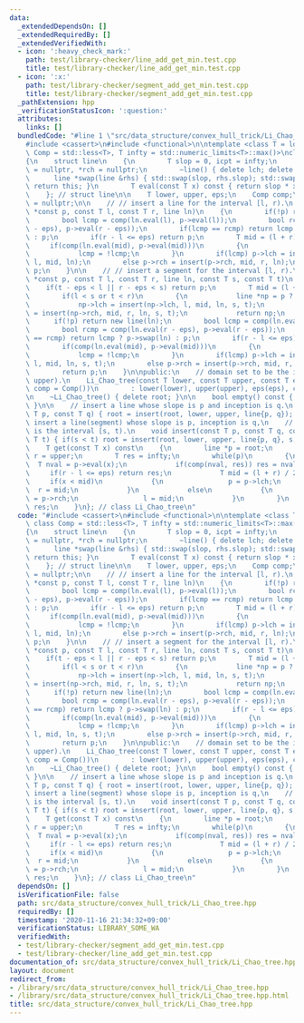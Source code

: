 ```yaml
---
data:
  _extendedDependsOn: []
  _extendedRequiredBy: []
  _extendedVerifiedWith:
  - icon: ':heavy_check_mark:'
    path: test/library-checker/line_add_get_min.test.cpp
    title: test/library-checker/line_add_get_min.test.cpp
  - icon: ':x:'
    path: test/library-checker/segment_add_get_min.test.cpp
    title: test/library-checker/segment_add_get_min.test.cpp
  _pathExtension: hpp
  _verificationStatusIcon: ':question:'
  attributes:
    links: []
  bundledCode: "#line 1 \"src/data_structure/convex_hull_trick/Li_Chao_tree.hpp\"\n\
    #include <cassert>\n#include <functional>\n\ntemplate <class T = long long, class\
    \ Comp = std::less<T>, T infty = std::numeric_limits<T>::max()>\nclass Li_Chao_tree\n\
    {\n    struct line\n    {\n        T slop = 0, icpt = infty;\n        line *lch\
    \ = nullptr, *rch = nullptr;\n        ~line() { delete lch; delete rch; }\n  \
    \      line *swap(line &rhs) { std::swap(slop, rhs.slop); std::swap(icpt, rhs.icpt);\
    \ return this; }\n        T eval(const T x) const { return slop * x + icpt; }\n\
    \    }; // struct line\n\n    T lower, upper, eps;\n    Comp comp;\n    line *root\
    \ = nullptr;\n\n    // // insert a line for the interval [l, r).\n    line *insert(line\
    \ *const p, const T l, const T r, line ln)\n    {\n        if(!p) return new line(ln);\n\
    \        bool lcmp = comp(ln.eval(l), p->eval(l));\n        bool rcmp = comp(ln.eval(r\
    \ - eps), p->eval(r - eps));\n        if(lcmp == rcmp) return lcmp ? p->swap(ln)\
    \ : p;\n        if(r - l <= eps) return p;\n        T mid = (l + r) / 2;\n   \
    \     if(comp(ln.eval(mid), p->eval(mid)))\n        {\n            p->swap(ln);\n\
    \            lcmp = !lcmp;\n        }\n        if(lcmp) p->lch = insert(p->lch,\
    \ l, mid, ln);\n        else p->rch = insert(p->rch, mid, r, ln);\n        return\
    \ p;\n    }\n\n    // // insert a segment for the interval [l, r).\n    line *insert(line\
    \ *const p, const T l, const T r, line ln, const T s, const T t)\n    {\n    \
    \    if(t - eps < l || r - eps < s) return p;\n        T mid = (l + r) / 2;\n\
    \        if(l < s or t < r)\n        {\n            line *np = p ? p : new line;\n\
    \            np->lch = insert(np->lch, l, mid, ln, s, t);\n            np->rch\
    \ = insert(np->rch, mid, r, ln, s, t);\n            return np;\n        }\n  \
    \      if(!p) return new line(ln);\n        bool lcmp = comp(ln.eval(l), p->eval(l));\n\
    \        bool rcmp = comp(ln.eval(r - eps), p->eval(r - eps));\n        if(lcmp\
    \ == rcmp) return lcmp ? p->swap(ln) : p;\n        if(r - l <= eps) return p;\n\
    \        if(comp(ln.eval(mid), p->eval(mid)))\n        {\n            p->swap(ln);\n\
    \            lcmp = !lcmp;\n        }\n        if(lcmp) p->lch = insert(p->lch,\
    \ l, mid, ln, s, t);\n        else p->rch = insert(p->rch, mid, r, ln, s, t);\n\
    \        return p;\n    }\n\npublic:\n    // domain set to be the interval [lower,\
    \ upper).\n    Li_Chao_tree(const T lower, const T upper, const T eps = 1, Comp\
    \ comp = Comp())\n        : lower(lower), upper(upper), eps(eps), comp(comp) {}\n\
    \n    ~Li_Chao_tree() { delete root; }\n\n    bool empty() const { return !root;\
    \ }\n\n    // insert a line whose slope is p and inception is q.\n    void insert(const\
    \ T p, const T q) { root = insert(root, lower, upper, line{p, q}); }\n\n    //\
    \ insert a line(segment) whose slope is p, inception is q,\n    // and domain\
    \ is the interval [s, t).\n    void insert(const T p, const T q, const T s, const\
    \ T t) { if(s < t) root = insert(root, lower, upper, line{p, q}, s, t); }\n\n\
    \    T get(const T x) const\n    {\n        line *p = root;\n        T l = lower,\
    \ r = upper;\n        T res = infty;\n        while(p)\n        {\n          \
    \  T nval = p->eval(x);\n            if(comp(nval, res)) res = nval;\n       \
    \     if(r - l <= eps) return res;\n            T mid = (l + r) / 2;\n       \
    \     if(x < mid)\n            {\n                p = p->lch;\n              \
    \  r = mid;\n            }\n            else\n            {\n                p\
    \ = p->rch;\n                l = mid;\n            }\n        }\n        return\
    \ res;\n    }\n}; // class Li_Chao_tree\n"
  code: "#include <cassert>\n#include <functional>\n\ntemplate <class T = long long,\
    \ class Comp = std::less<T>, T infty = std::numeric_limits<T>::max()>\nclass Li_Chao_tree\n\
    {\n    struct line\n    {\n        T slop = 0, icpt = infty;\n        line *lch\
    \ = nullptr, *rch = nullptr;\n        ~line() { delete lch; delete rch; }\n  \
    \      line *swap(line &rhs) { std::swap(slop, rhs.slop); std::swap(icpt, rhs.icpt);\
    \ return this; }\n        T eval(const T x) const { return slop * x + icpt; }\n\
    \    }; // struct line\n\n    T lower, upper, eps;\n    Comp comp;\n    line *root\
    \ = nullptr;\n\n    // // insert a line for the interval [l, r).\n    line *insert(line\
    \ *const p, const T l, const T r, line ln)\n    {\n        if(!p) return new line(ln);\n\
    \        bool lcmp = comp(ln.eval(l), p->eval(l));\n        bool rcmp = comp(ln.eval(r\
    \ - eps), p->eval(r - eps));\n        if(lcmp == rcmp) return lcmp ? p->swap(ln)\
    \ : p;\n        if(r - l <= eps) return p;\n        T mid = (l + r) / 2;\n   \
    \     if(comp(ln.eval(mid), p->eval(mid)))\n        {\n            p->swap(ln);\n\
    \            lcmp = !lcmp;\n        }\n        if(lcmp) p->lch = insert(p->lch,\
    \ l, mid, ln);\n        else p->rch = insert(p->rch, mid, r, ln);\n        return\
    \ p;\n    }\n\n    // // insert a segment for the interval [l, r).\n    line *insert(line\
    \ *const p, const T l, const T r, line ln, const T s, const T t)\n    {\n    \
    \    if(t - eps < l || r - eps < s) return p;\n        T mid = (l + r) / 2;\n\
    \        if(l < s or t < r)\n        {\n            line *np = p ? p : new line;\n\
    \            np->lch = insert(np->lch, l, mid, ln, s, t);\n            np->rch\
    \ = insert(np->rch, mid, r, ln, s, t);\n            return np;\n        }\n  \
    \      if(!p) return new line(ln);\n        bool lcmp = comp(ln.eval(l), p->eval(l));\n\
    \        bool rcmp = comp(ln.eval(r - eps), p->eval(r - eps));\n        if(lcmp\
    \ == rcmp) return lcmp ? p->swap(ln) : p;\n        if(r - l <= eps) return p;\n\
    \        if(comp(ln.eval(mid), p->eval(mid)))\n        {\n            p->swap(ln);\n\
    \            lcmp = !lcmp;\n        }\n        if(lcmp) p->lch = insert(p->lch,\
    \ l, mid, ln, s, t);\n        else p->rch = insert(p->rch, mid, r, ln, s, t);\n\
    \        return p;\n    }\n\npublic:\n    // domain set to be the interval [lower,\
    \ upper).\n    Li_Chao_tree(const T lower, const T upper, const T eps = 1, Comp\
    \ comp = Comp())\n        : lower(lower), upper(upper), eps(eps), comp(comp) {}\n\
    \n    ~Li_Chao_tree() { delete root; }\n\n    bool empty() const { return !root;\
    \ }\n\n    // insert a line whose slope is p and inception is q.\n    void insert(const\
    \ T p, const T q) { root = insert(root, lower, upper, line{p, q}); }\n\n    //\
    \ insert a line(segment) whose slope is p, inception is q,\n    // and domain\
    \ is the interval [s, t).\n    void insert(const T p, const T q, const T s, const\
    \ T t) { if(s < t) root = insert(root, lower, upper, line{p, q}, s, t); }\n\n\
    \    T get(const T x) const\n    {\n        line *p = root;\n        T l = lower,\
    \ r = upper;\n        T res = infty;\n        while(p)\n        {\n          \
    \  T nval = p->eval(x);\n            if(comp(nval, res)) res = nval;\n       \
    \     if(r - l <= eps) return res;\n            T mid = (l + r) / 2;\n       \
    \     if(x < mid)\n            {\n                p = p->lch;\n              \
    \  r = mid;\n            }\n            else\n            {\n                p\
    \ = p->rch;\n                l = mid;\n            }\n        }\n        return\
    \ res;\n    }\n}; // class Li_Chao_tree\n"
  dependsOn: []
  isVerificationFile: false
  path: src/data_structure/convex_hull_trick/Li_Chao_tree.hpp
  requiredBy: []
  timestamp: '2020-11-16 21:34:32+09:00'
  verificationStatus: LIBRARY_SOME_WA
  verifiedWith:
  - test/library-checker/segment_add_get_min.test.cpp
  - test/library-checker/line_add_get_min.test.cpp
documentation_of: src/data_structure/convex_hull_trick/Li_Chao_tree.hpp
layout: document
redirect_from:
- /library/src/data_structure/convex_hull_trick/Li_Chao_tree.hpp
- /library/src/data_structure/convex_hull_trick/Li_Chao_tree.hpp.html
title: src/data_structure/convex_hull_trick/Li_Chao_tree.hpp
---
```

